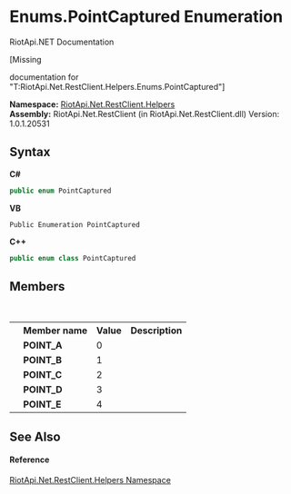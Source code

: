 # Enums.PointCaptured Enumeration
RiotApi.NET Documentation 

\[Missing <summary> documentation for "T:RiotApi.Net.RestClient.Helpers.Enums.PointCaptured"\]

**Namespace:**&nbsp;<a href="462957ad-7f36-13b9-0984-0a2de37ad030">RiotApi.Net.RestClient.Helpers</a><br />**Assembly:**&nbsp;RiotApi.Net.RestClient (in RiotApi.Net.RestClient.dll) Version: 1.0.1.20531

## Syntax

**C#**<br />
``` C#
public enum PointCaptured
```

**VB**<br />
``` VB
Public Enumeration PointCaptured
```

**C++**<br />
``` C++
public enum class PointCaptured
```


## Members
&nbsp;<table><tr><th></th><th>Member name</th><th>Value</th><th>Description</th></tr><tr><td /><td target="F:RiotApi.Net.RestClient.Helpers.Enums.PointCaptured.POINT_A">**POINT_A**</td><td>0</td><td /></tr><tr><td /><td target="F:RiotApi.Net.RestClient.Helpers.Enums.PointCaptured.POINT_B">**POINT_B**</td><td>1</td><td /></tr><tr><td /><td target="F:RiotApi.Net.RestClient.Helpers.Enums.PointCaptured.POINT_C">**POINT_C**</td><td>2</td><td /></tr><tr><td /><td target="F:RiotApi.Net.RestClient.Helpers.Enums.PointCaptured.POINT_D">**POINT_D**</td><td>3</td><td /></tr><tr><td /><td target="F:RiotApi.Net.RestClient.Helpers.Enums.PointCaptured.POINT_E">**POINT_E**</td><td>4</td><td /></tr></table>

## See Also


#### Reference
<a href="462957ad-7f36-13b9-0984-0a2de37ad030">RiotApi.Net.RestClient.Helpers Namespace</a><br />